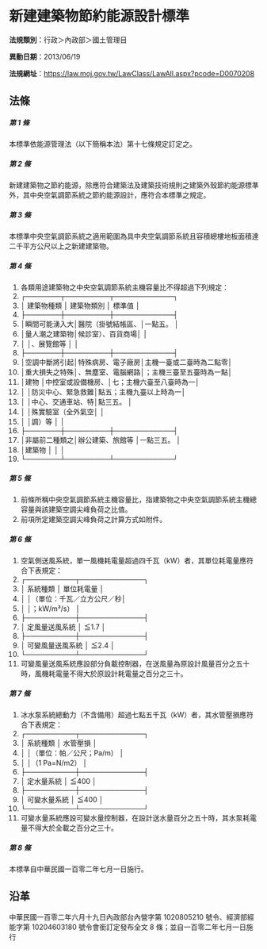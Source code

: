 # 新建建築物節約能源設計標準

**法規類別**：行政＞內政部＞國土管理目

**異動日期**：2013/06/19  

**法規網址**：https://law.moj.gov.tw/LawClass/LawAll.aspx?pcode=D0070208





## 法條
##### 第 1 條
本標準依能源管理法（以下簡稱本法）第十七條規定訂定之。

##### 第 2 條
新建建築物之節約能源，除應符合建築法及建築技術規則之建築外殼節約能源標準外，其中央空氣調節系統之節約能源設計，應符合本標準之規定。

##### 第 3 條
本標準中央空氣調節系統之適用範圍為具中央空氣調節系統且容積總樓地板面積達二千平方公尺以上之新建建築物。

##### 第 4 條
1. 各類用途建築物之中央空氣調節系統主機容量比不得超過下列規定：
1. ┌───────┬─────────┬────────────┐
1. │  建築物種類  │    建築物類別    │        標準值          │
1. ├───────┼─────────┼────────────┤
1. │瞬間可能湧入大│醫院（掛號結帳區、│一點五。                │
1. │量人潮之建築物│候診室）、百貨商場│                        │
1. │              │、展覽館等        │                        │
1. ├───────┼─────────┼────────────┤
1. │空調中斷將引起│特殊病房、電子廠房│主機一臺或二臺時為二點零│
1. │重大損失之特殊│、無塵室、電腦網路│；主機三臺至五臺時為一點│
1. │建物          │中控室或設備機房、│七；主機六臺至八臺時為一│
1. │              │防災中心、緊急救難│點五；主機九臺以上時為一│
1. │              │中心、交通車站、特│點三五。                │
1. │              │殊實驗室（全外氣空│                        │
1. │              │調）等            │                        │
1. ├───────┼─────────┼────────────┤
1. │非屬前二種類之│辦公建築、旅館等  │一點三五。              │
1. │建築物        │                  │                        │
1. └───────┴─────────┴────────────┘

##### 第 5 條
1. 前條所稱中央空氣調節系統主機容量比，指建築物之中央空氣調節系統主機總容量與該建築空調尖峰負荷之比值。
1. 前項所定建築空調尖峰負荷之計算方式如附件。

##### 第 6 條
1. 空氣側送風系統，單一風機耗電量超過四千瓦（kW）者，其單位耗電量應符合下表規定：
1. ┌──────────┬─────────────┐
1. │      系統種類      │        單位耗電量        │
1. │                    │（單位：千瓦／立方公尺／秒│
1. │                    │；kW/m³/s）               │
1. ├──────────┼─────────────┤
1. │  定風量送風系統    │          ≦1.7           │
1. ├──────────┼─────────────┤
1. │  可變風量送風系統  │          ≦2.4           │
1. └──────────┴─────────────┘
1. 可變風量送風系統應設部分負載控制器，在送風量為原設計風量百分之五十時，風機耗電量不得大於原設計耗電量之百分之三十。

##### 第 7 條
1. 冰水泵系統總動力（不含備用）超過七點五千瓦（kW）者，其水管壓損應符合下表規定：
1. ┌──────────┬─────────────┐
1. │      系統種類      │        水管壓損          │
1. │                    │（單位：帕／公尺；Pa/m）  │
1. │                    │（1 Pa=N/m2）             │
1. ├──────────┼─────────────┤
1. │    定水量系統      │          ≦400           │
1. ├──────────┼─────────────┤
1. │    可變水量系統    │          ≦400           │
1. └──────────┴─────────────┘
1. 可變水量系統應設可變水量控制器，在設計送水量百分之五十時，其水泵耗電量不得大於全載之百分之三十。

##### 第 8 條
本標準自中華民國一百零二年七月一日施行。

## 沿革
中華民國一百零二年六月十九日內政部台內營字第 1020805210 號令、經濟部經能字第 10204603180  號令會銜訂定發布全文 8  條；並自一百零二年七月一日施行
